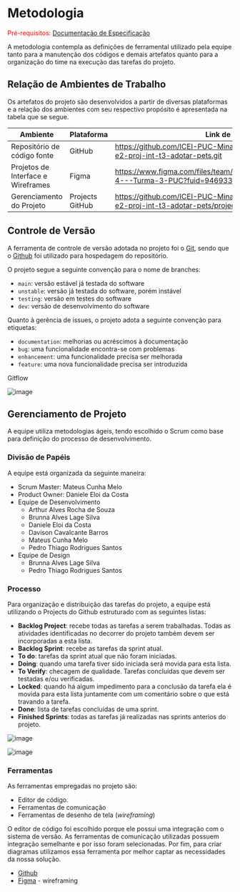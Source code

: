 
# Metodologia

<span style="color:red">Pré-requisitos: <a href="2-Especificação do Projeto.md"> Documentação de Especificação</a></span>

A metodologia contempla as definições de ferramental utilizado pela equipe tanto para a manutenção dos códigos e demais artefatos quanto para a organização do time na execução das tarefas do projeto.

## Relação de Ambientes de Trabalho

Os artefatos do projeto são desenvolvidos a partir de diversas plataformas e a relação dos ambientes com seu respectivo propósito é apresentada na tabela que se segue.

| Ambiente    | Plataforma | Link de Acesso |
| ----------- | ---------- | -------------- |
| Repositório de código fonte | GitHub | https://github.com/ICEI-PUC-Minas-PMV-ADS/pmv-ads-2022-1-e2-proj-int-t3-adotar-pets.git |
| Projetos de Interface e Wireframes | Figma | https://www.figma.com/files/team/1075950900085778658/Grupo-4---Turma-3-PUC?fuid=946933657358064638 |
| Gerenciamento do Projeto | Projects GitHub | https://github.com/ICEI-PUC-Minas-PMV-ADS/pmv-ads-2022-1-e2-proj-int-t3-adotar-pets/projects |

## Controle de Versão

A ferramenta de controle de versão adotada no projeto foi o
[Git](https://git-scm.com/), sendo que o [Github](https://github.com)
foi utilizado para hospedagem do repositório.

O projeto segue a seguinte convenção para o nome de branches:

- `main`: versão estável já testada do software
- `unstable`: versão já testada do software, porém instável
- `testing`: versão em testes do software
- `dev`: versão de desenvolvimento do software

Quanto à gerência de issues, o projeto adota a seguinte convenção para
etiquetas:

- `documentation`: melhorias ou acréscimos à documentação
- `bug`: uma funcionalidade encontra-se com problemas
- `enhancement`: uma funcionalidade precisa ser melhorada
- `feature`: uma nova funcionalidade precisa ser introduzida

Gitflow

![image](https://user-images.githubusercontent.com/73003721/162587683-b88fc17e-bdf7-4c39-8862-09beeeff48db.png)


## Gerenciamento de Projeto

A equipe utiliza metodologias ágeis, tendo escolhido o Scrum como base para definição do processo de desenvolvimento.

### Divisão de Papéis

A equipe está organizada da seguinte maneira:
- Scrum Master: Mateus Cunha Melo 
- Product Owner: Daniele Eloi da Costa
- Equipe de Desenvolvimento
  - Arthur Alves Rocha de Souza
  - Brunna Alves Lage Silva
  - Daniele Eloi da Costa
  - Davison Cavalcante Barros
  - Mateus Cunha Melo
  - Pedro Thiago Rodrigues Santos
- Equipe de Design
  - Brunna Alves Lage Silva
  - Pedro Thiago Rodrigues Santos

### Processo

Para organização e distribuição das tarefas do projeto, a equipe está utilizando o Projects do Github estruturado com as seguintes listas:

- **Backlog Project**: recebe todas as tarefas a serem trabalhadas. Todas as atividades identificadas no decorrer do projeto também devem ser incorporadas a esta lista.
- **Backlog Sprint**: recebe as tarefas da sprint atual.
- **To do**: tarefas da sprint atual que não foram iniciadas.
- **Doing**: quando uma tarefa tiver sido iniciada será movida para esta lista.
- **To Verify**: checagem de qualidade. Tarefas concluídas que devem ser testadas e/ou verificadas.
- **Locked**: quando há algum impedimento para a conclusão da tarefa ela é movida para esta lista juntamente com um comentário sobre o que está travando a tarefa.
- **Done**: lista de tarefas concluídas de uma sprint.
- **Finished Sprints**: todas as tarefas já realizadas nas sprints anterios do projeto.

![image](https://user-images.githubusercontent.com/73003721/162588885-9049b566-0bac-4500-8fa2-27d92c395658.png)

![image](https://user-images.githubusercontent.com/73003721/162588902-6868c3a2-73aa-4582-87ab-2b096eac7b22.png)

### Ferramentas

As ferramentas empregadas no projeto são:

- Editor de código.
- Ferramentas de comunicação
- Ferramentas de desenho de tela (_wireframing_)

O editor de código foi escolhido porque ele possui uma integração com o
sistema de versão. As ferramentas de comunicação utilizadas possuem
integração semelhante e por isso foram selecionadas. Por fim, para criar
diagramas utilizamos essa ferramenta por melhor captar as
necessidades da nossa solução.

- [Github](https://github.com/)
- [Figma](https://figma.com/) - wireframing
